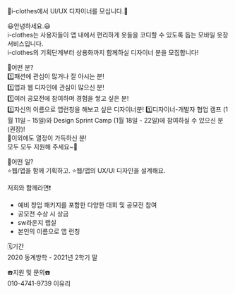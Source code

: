 🎨i-clothes에서 UI/UX 디자이너를 모십니다.🎨  

😃안녕하세요.😃  
i-clothes는 사용자들이 앱 내에서 편리하게 옷들을 코디할 수 있도록 돕는 모바일 옷장 서비스입니다.  
i-clothes의 기획단계부터 상용화까지 함께하실 디자이너 분을 모집합니다!  

🤔어떤 분?  
1️⃣패션에 관심이 많거나 잘 아시는 분!  
1️⃣앱과 웹 디자인에 관심이 많으신 분!  
1️⃣여러 공모전에 참여하며 경험을 쌓고 싶은 분!  
1️⃣자신의 이름으로 앱런칭을 해보고 싶은 디자이너분!
1️⃣디자이너-개발자 협업 캠프 (1월 11일 – 15일)와 Design Sprint Camp (1월 18일 - 22일)에 참여하실 수 있으신 분(권장)!  
🌈이외에도 열정이 가득하신 분!  
모두 모두 지원해 주세요~🌈

🤔어떤 일?  
⭐웹/앱을 함께 기획하고. 
⭐웹/앱의 UX/UI 디자인을 설계해요.  

저희와 함께라면❗  
- 예비 창업 패키지를 포함한 다양한 대회 및 공모전 참여  
- 공모전 수상 시 상금  
- sw라운지 랩실  
- 본인의 이름으로 앱 런칭  

🗓기간  
2020 동계방학 - 2021년 2학기 말  

☎️지원 및 문의☎️  
010-4741-9739 이유리
